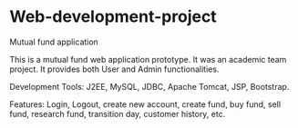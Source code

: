 # Web-development-project
Mutual fund application

This is a mutual fund web application prototype. It was an academic team project. 
It provides both User and Admin functionalities.

Development Tools:
J2EE, MySQL, JDBC, Apache Tomcat, JSP, Bootstrap.

Features:
Login, Logout, create new account, create fund, buy fund, sell fund, research fund, transition day, customer history, etc.
